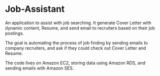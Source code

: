 # Job-Assistant

An application to assist with job searching. It generate Cover Letter with dynamic content, Resume, and send email to recruiters based on their job postings.

The goal is automating the process of job finding by sending emails to company recruiters, and ask if they could check out Cover Letter and Resume.

The code lives on Amazon EC2, storing data using Amazon RDS, and sending emails with Amazon SES.
